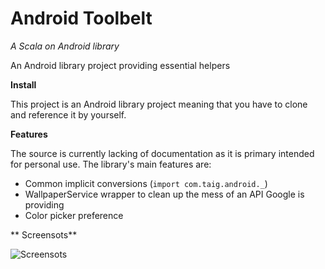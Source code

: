 # Android Toolbelt
*A Scala on Android library*

An Android library project providing essential helpers

**Install**

This project is an Android library project meaning that you have to clone and reference it by yourself.

**Features**

The source is currently lacking of documentation as it is primary intended for personal use. The library's main features are:

- Common implicit conversions (`import com.taig.android._`)
- WallpaperService wrapper to clean up the mess of an API Google is providing
- Color picker preference

** Screensots**

![Screensots](http://taig.github.io/Android-Toolbelt/1.png)
